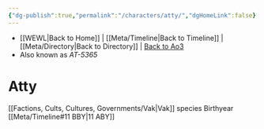 ```yaml
---
{"dg-publish":true,"permalink":"/characters/atty/","dgHomeLink":false}
---
```


- [[WEWL\|Back to Home]] | [[Meta/Timeline\|Back to Timeline]] | [[Meta/Directory\|Back to Directory]] | [Back to Ao3](https://archiveofourown.org/works/19334440/chapters/45992584)
- Also known as *AT-5365*

# Atty

[[Factions, Cults, Cultures, Governments/Vak\|Vak]] species
Birthyear [[Meta/Timeline#11 BBY\|11 ABY]]